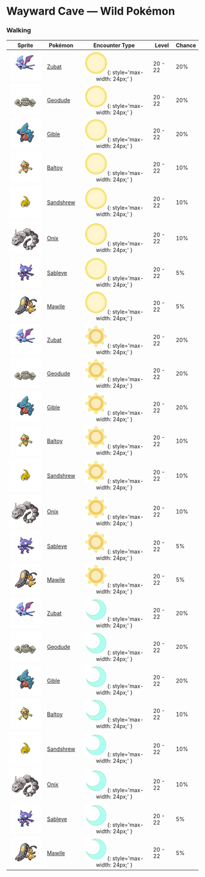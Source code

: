 # Wayward Cave — Wild Pokémon

### Walking

| Sprite | Pokémon | Encounter Type | Level | Chance |
|:------:|---------|:--------------:|-------|--------|
| ![Zubat](../../assets/sprites/zubat/front.gif "Zubat") | [Zubat](../../pokemon/zubat.md/) | ![Morning](../../assets/encounter_types/morning.png "Morning"){: style='max-width: 24px;' } | 20 - 22 | 20% |
| ![Geodude](../../assets/sprites/geodude/front.gif "Geodude") | [Geodude](../../pokemon/geodude.md/) | ![Morning](../../assets/encounter_types/morning.png "Morning"){: style='max-width: 24px;' } | 20 - 22 | 20% |
| ![Gible](../../assets/sprites/gible/front.gif "Gible") | [Gible](../../pokemon/gible.md/) | ![Morning](../../assets/encounter_types/morning.png "Morning"){: style='max-width: 24px;' } | 20 - 22 | 20% |
| ![Baltoy](../../assets/sprites/baltoy/front.gif "Baltoy") | [Baltoy](../../pokemon/baltoy.md/) | ![Morning](../../assets/encounter_types/morning.png "Morning"){: style='max-width: 24px;' } | 20 - 22 | 10% |
| ![Sandshrew](../../assets/sprites/sandshrew/front.gif "Sandshrew") | [Sandshrew](../../pokemon/sandshrew.md/) | ![Morning](../../assets/encounter_types/morning.png "Morning"){: style='max-width: 24px;' } | 20 - 22 | 10% |
| ![Onix](../../assets/sprites/onix/front.gif "Onix") | [Onix](../../pokemon/onix.md/) | ![Morning](../../assets/encounter_types/morning.png "Morning"){: style='max-width: 24px;' } | 20 - 22 | 10% |
| ![Sableye](../../assets/sprites/sableye/front.gif "Sableye") | [Sableye](../../pokemon/sableye.md/) | ![Morning](../../assets/encounter_types/morning.png "Morning"){: style='max-width: 24px;' } | 20 - 22 | 5% |
| ![Mawile](../../assets/sprites/mawile/front.gif "Mawile") | [Mawile](../../pokemon/mawile.md/) | ![Morning](../../assets/encounter_types/morning.png "Morning"){: style='max-width: 24px;' } | 20 - 22 | 5% |
| ![Zubat](../../assets/sprites/zubat/front.gif "Zubat") | [Zubat](../../pokemon/zubat.md/) | ![Day](../../assets/encounter_types/day.png "Day"){: style='max-width: 24px;' } | 20 - 22 | 20% |
| ![Geodude](../../assets/sprites/geodude/front.gif "Geodude") | [Geodude](../../pokemon/geodude.md/) | ![Day](../../assets/encounter_types/day.png "Day"){: style='max-width: 24px;' } | 20 - 22 | 20% |
| ![Gible](../../assets/sprites/gible/front.gif "Gible") | [Gible](../../pokemon/gible.md/) | ![Day](../../assets/encounter_types/day.png "Day"){: style='max-width: 24px;' } | 20 - 22 | 20% |
| ![Baltoy](../../assets/sprites/baltoy/front.gif "Baltoy") | [Baltoy](../../pokemon/baltoy.md/) | ![Day](../../assets/encounter_types/day.png "Day"){: style='max-width: 24px;' } | 20 - 22 | 10% |
| ![Sandshrew](../../assets/sprites/sandshrew/front.gif "Sandshrew") | [Sandshrew](../../pokemon/sandshrew.md/) | ![Day](../../assets/encounter_types/day.png "Day"){: style='max-width: 24px;' } | 20 - 22 | 10% |
| ![Onix](../../assets/sprites/onix/front.gif "Onix") | [Onix](../../pokemon/onix.md/) | ![Day](../../assets/encounter_types/day.png "Day"){: style='max-width: 24px;' } | 20 - 22 | 10% |
| ![Sableye](../../assets/sprites/sableye/front.gif "Sableye") | [Sableye](../../pokemon/sableye.md/) | ![Day](../../assets/encounter_types/day.png "Day"){: style='max-width: 24px;' } | 20 - 22 | 5% |
| ![Mawile](../../assets/sprites/mawile/front.gif "Mawile") | [Mawile](../../pokemon/mawile.md/) | ![Day](../../assets/encounter_types/day.png "Day"){: style='max-width: 24px;' } | 20 - 22 | 5% |
| ![Zubat](../../assets/sprites/zubat/front.gif "Zubat") | [Zubat](../../pokemon/zubat.md/) | ![Night](../../assets/encounter_types/night.png "Night"){: style='max-width: 24px;' } | 20 - 22 | 20% |
| ![Geodude](../../assets/sprites/geodude/front.gif "Geodude") | [Geodude](../../pokemon/geodude.md/) | ![Night](../../assets/encounter_types/night.png "Night"){: style='max-width: 24px;' } | 20 - 22 | 20% |
| ![Gible](../../assets/sprites/gible/front.gif "Gible") | [Gible](../../pokemon/gible.md/) | ![Night](../../assets/encounter_types/night.png "Night"){: style='max-width: 24px;' } | 20 - 22 | 20% |
| ![Baltoy](../../assets/sprites/baltoy/front.gif "Baltoy") | [Baltoy](../../pokemon/baltoy.md/) | ![Night](../../assets/encounter_types/night.png "Night"){: style='max-width: 24px;' } | 20 - 22 | 10% |
| ![Sandshrew](../../assets/sprites/sandshrew/front.gif "Sandshrew") | [Sandshrew](../../pokemon/sandshrew.md/) | ![Night](../../assets/encounter_types/night.png "Night"){: style='max-width: 24px;' } | 20 - 22 | 10% |
| ![Onix](../../assets/sprites/onix/front.gif "Onix") | [Onix](../../pokemon/onix.md/) | ![Night](../../assets/encounter_types/night.png "Night"){: style='max-width: 24px;' } | 20 - 22 | 10% |
| ![Sableye](../../assets/sprites/sableye/front.gif "Sableye") | [Sableye](../../pokemon/sableye.md/) | ![Night](../../assets/encounter_types/night.png "Night"){: style='max-width: 24px;' } | 20 - 22 | 5% |
| ![Mawile](../../assets/sprites/mawile/front.gif "Mawile") | [Mawile](../../pokemon/mawile.md/) | ![Night](../../assets/encounter_types/night.png "Night"){: style='max-width: 24px;' } | 20 - 22 | 5% |

